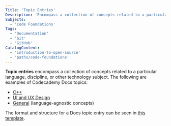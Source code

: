 ```yaml
---
Title: 'Topic Entries'
Description: 'Encompass a collection of concepts related to a particular language, discipline, or other technology subject.'
Subjects:
  - 'Code Foundations'
Tags:
  - 'Documentation'
  - 'Git'
  - 'GitHub'
CatalogContent:
  - 'introduction-to-open-source'
  - 'paths/code-foundations'
---
```


**Topic entries** encompass a collection of concepts related to a particular language, discipline, or other technology subject. The following are examples of Codecademy Docs topics:

- [C++](https://www.codecademy.com/resources/docs/cpp)
- [UI and UX Design](https://www.codecademy.com/resources/docs/uiux)
- [General](https://www.codecademy.com/resources/docs/general) (language-agnostic concepts)

The format and structure for a Docs topic entry can be seen in [this template](https://github.com/Codecademy/docs/blob/main/documentation/topic-info-template.md).
